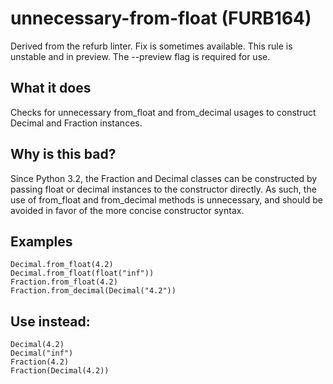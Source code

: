 # unnecessary-from-float (FURB164)
Derived from the refurb linter.
Fix is sometimes available.
This rule is unstable and in preview. The --preview flag is required for use.
## What it does
Checks for unnecessary from_float and from_decimal usages to construct
Decimal and Fraction instances.
## Why is this bad?
Since Python 3.2, the Fraction and Decimal classes can be constructed
by passing float or decimal instances to the constructor directly. As such,
the use of from_float and from_decimal methods is unnecessary, and
should be avoided in favor of the more concise constructor syntax.
## Examples
```
Decimal.from_float(4.2)
Decimal.from_float(float("inf"))
Fraction.from_float(4.2)
Fraction.from_decimal(Decimal("4.2"))
```
## Use instead:
```
Decimal(4.2)
Decimal("inf")
Fraction(4.2)
Fraction(Decimal(4.2))
```